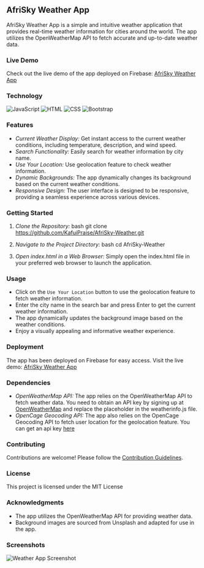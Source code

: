 ## AfriSky Weather App

AfriSky Weather App is a simple and intuitive weather application that provides real-time weather information for cities around the world. The app utilizes the OpenWeatherMap API to fetch accurate and up-to-date weather data.

### Live Demo

Check out the live demo of the app deployed on Firebase: [AfriSky Weather App](https://skyweather002.web.app)

### Technology
![JavaScript](https://img.shields.io/badge/JavaScript-323330?style=for-the-badge&logo=javascript&logoWidth=40)
![HTML](https://img.shields.io/badge/HTML-323330?style=for-the-badge&logo=html&logoWidth=40)
![CSS](https://img.shields.io/badge/CSS-323330?style=for-the-badge&logo=css&logoWidth=40)
![Bootstrap](https://img.shields.io/badge/Bootstrap-323330?style=for-the-badge&logo=bootstrap&logoWidth=40)



### Features
- *Current Weather Display:* Get instant access to the current weather conditions, including temperature, description, and wind speed.
- *Search Functionality:* Easily search for weather information by city name.
- *Use Your Location:* Use geolocation feature to check weather information.
- *Dynamic Backgrounds:* The app dynamically changes its background based on the current weather conditions.
- *Responsive Design:* The user interface is designed to be responsive, providing a seamless experience across various devices.

### Getting Started

1. *Clone the Repository:*
   bash
   git clone https://github.com/KafuiPraise/AfriSky-Weather.git
   

2. *Navigate to the Project Directory:*
   bash
   cd AfriSky-Weather
   

3. *Open index.html in a Web Browser:*
   Simply open the index.html file in your preferred web browser to launch the application.

### Usage
- Click on the `Use Your Location` button to use the geolocation feature to fetch weather information. 
- Enter the city name in the search bar and press Enter to get the current weather information.
- The app dynamically updates the background image based on the weather conditions.
- Enjoy a visually appealing and informative weather experience.

### Deployment

The app has been deployed on Firebase for easy access. Visit the live demo: [AfriSky Weather App](https://skyweather002.web.app)

### Dependencies

- *OpenWeatherMap API:* The app relies on the OpenWeatherMap API to fetch weather data. You need to obtain an API key by signing up at [OpenWeatherMap](https://openweathermap.org/) and replace the placeholder in the weatherinfo.js file.
- *OpenCage Geocoding API:* The app also relies on the OpenCage Geocoding API to fetch user location for the geolocation feature. You can get an api key [here](https://opencagedata.com/)

### Contributing

Contributions are welcome! Please follow the [Contribution Guidelines](CONTRIBUTING.md).

### License

This project is licensed under the MIT License

### Acknowledgments

- The app utilizes the OpenWeatherMap API for providing weather data.
- Background images are sourced from Unsplash and adapted for use in the app.

### Screenshots

![Weather App Screenshot](/screenshots/weather-app-screenshot.png)

